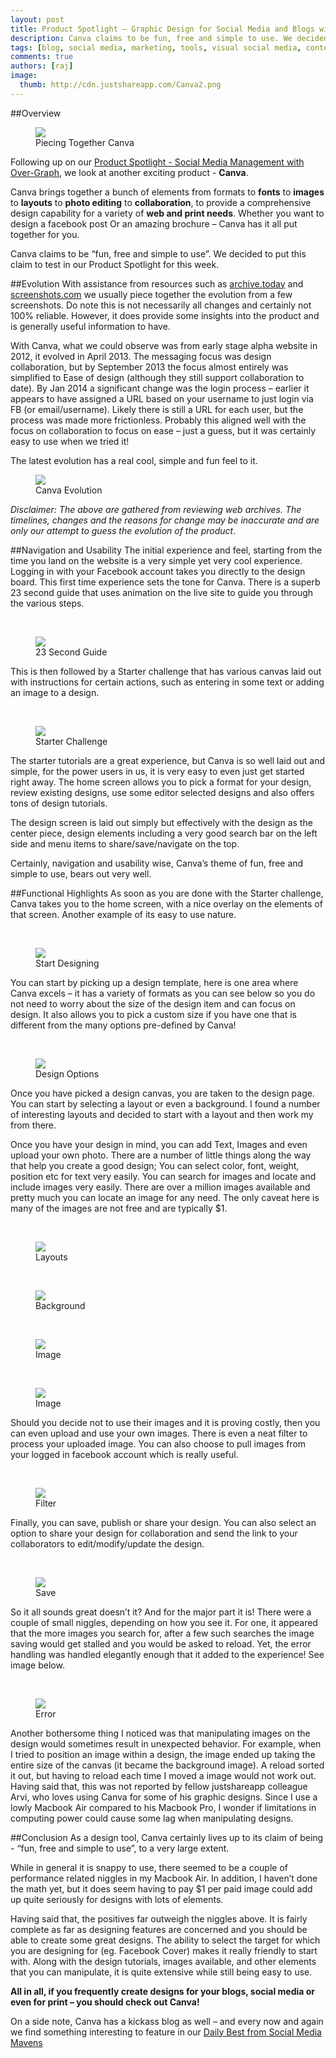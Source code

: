 ```yaml
---
layout: post
title: Product Spotlight – Graphic Design for Social Media and Blogs with Canva
description: Canva claims to be fun, free and simple to use. We decided to put this claim to test in our Product Spotlight for this week.
tags: [blog, social media, marketing, tools, visual social media, content marketing, social media management, SEO, Canva, visual, design, creative, social, free] 
comments: true
authors: [raj]
image:
  thumb: http://cdn.justshareapp.com/Canva2.png
---
```


##Overview
<br/>
<figure>
<img src="http://cdn.justshareapp.com/Canva2.png"/>
<figcaption>Piecing Together Canva</figcaption>
</figure>

Following up on our [Product Spotlight - Social Media Management with Over-Graph](http://blog.justshareapp.com/Over-Graph/), we look at another exciting product  - **Canva**.

Canva brings together a bunch of elements from formats to **fonts** to **images** to **layouts** to **photo editing** to **collaboration**, to provide a comprehensive design capability for a variety of **web and print needs**. Whether you want to design a facebook post Or an amazing brochure – Canva has it all put together for you.

Canva claims to be “fun, free and simple to use”. We decided to put this claim to test in our Product Spotlight for this week.

##Evolution
With assistance from resources such as [archive.today](http://archive.today) and [screenshots.com](http://www.screenshots.com) we usually piece together the evolution from a few screenshots. Do note this is not necessarily all changes and certainly not 100% reliable. However, it does provide some insights into the product and is generally useful information to have.

With Canva, what we could observe was from early stage alpha website in 2012, it evolved in April 2013. The messaging focus was design collaboration, but by September 2013 the focus almost entirely was simplified to Ease of design (although they still support collaboration to date). By Jan 2014 a significant change was the login process – earlier it appears to have assigned a URL based on your username to just login via FB (or email/username). Likely there is still a URL for each user, but the process was made more frictionless.  Probably this aligned well with the focus on collaboration to focus on ease – just a guess, but it was certainly easy to use when we tried it!
 
The latest evolution has a real cool, simple and fun feel to it. 
<br/>
<figure>
<img src="http://cdn.justshareapp.com/CanvaEvolution1.jpg"/>
<figcaption>Canva Evolution</figcaption>
</figure>

*Disclaimer: The above are gathered from reviewing web archives. The timelines, changes and the reasons for change may be inaccurate and are only our attempt to guess the evolution of the product*.

##Navigation and Usability
The initial experience and feel, starting from the time you land on the website is a very simple yet very cool experience.  Logging in with your Facebook account takes you directly to the design board. This first time experience sets the tone for Canva. There is a superb 23 second guide that uses animation on the live site to guide you through the various steps. 

<br/>
<figure>
<img src="http://cdn.justshareapp.com/CanvaStart1.jpg"/>
<figcaption>23 Second Guide</figcaption>
</figure>

This is then followed by a Starter challenge that has various canvas laid out with instructions for certain actions, such as entering in some text or adding an image to a design. 

<br/>
<figure>
<img src="http://cdn.justshareapp.com/CanvaStart3.jpg"/>
<figcaption>Starter Challenge</figcaption>
</figure>

The starter tutorials are a great experience, but Canva is so well laid out and simple, for the power users in us, it is very easy to even just get started right away. The home screen allows you to pick a format for your design, review existing designs, use some editor selected designs and also offers tons of design tutorials.

The design screen is laid out simply but effectively with the design as the center piece, design elements including a very good search bar on the left side and menu items to share/save/navigate on the top.

Certainly, navigation and usability wise, Canva’s theme of fun, free and simple to use, bears out very well.

##Functional Highlights
As soon as you are done with the Starter challenge, Canva takes you to the home screen, with a nice overlay on the elements of that screen. Another example of its easy to use nature. 

<br/>
<figure>
<img src="http://cdn.justshareapp.com/CanvaYourD.jpg"/>
<figcaption>Start Designing</figcaption>
</figure>

You can start by picking up a design template, here is one area where Canva excels – it has a variety of formats as you can see below so you do not need to worry about the size of the design item and can focus on design. It also allows you to pick a custom size if you have one that is different from the many options pre-defined by Canva!

<br/>
<figure>
<img src="http://cdn.justshareapp.com/CanvaDesignOptions.jpg"/>
<figcaption>Design Options </figcaption>
</figure>

Once you have picked a design canvas, you are taken to the design page.  You can start by selecting a layout or even a background. I found a number of interesting layouts and decided to start with a layout and then work my from there. 

Once you have your design in mind, you can add Text, Images and even upload your own photo. There are a number of little things along the way that help you create a good design; You can select color, font, weight, position etc for text very easily. You can search for images and locate and include images very easily. There are over a million images available and pretty much you can locate an image for any need. The only caveat here is many of the images are not free and are typically $1.  

<br/>
<figure>
<img src="http://cdn.justshareapp.com/CanvaCreateLayout.jpg"/>
<figcaption>Layouts </figcaption>
</figure>

<br/>
<figure>
<img src="http://cdn.justshareapp.com/CanvaCreateBG.png"/>
<figcaption>Background </figcaption>
</figure>

<br/>
<figure>
<img src="http://cdn.justshareapp.com/CanvaCreateImg.png"/>
<figcaption>Image </figcaption>
</figure>

<br/>
<figure>
<img src="http://cdn.justshareapp.com/CanvaCreateTxt.jpg"/>
<figcaption>Image </figcaption>
</figure>

Should you decide not to use their images and it is proving costly, then you can even upload and use your own images. There is even a neat filter to process your uploaded image. You can also choose to pull images from your logged in facebook account which is really useful.

<br/>
<figure>
<img src="http://cdn.justshareapp.com/CanvaPicFilter.png"/>
<figcaption>Filter </figcaption>
</figure>

Finally, you can save, publish or share your design. You can also select an option to share your design for collaboration and send the link to your collaborators to edit/modify/update the design. 

<br/>
<figure>
<img src="http://cdn.justshareapp.com/CanvaSave.png"/>
<figcaption>Save </figcaption>
</figure>

So it all sounds great doesn’t it? And for the major part it is! There were a couple of small niggles, depending on how you see it.  For one, it appeared that the more images you search for, after a few such searches the image saving would get stalled and you would be asked to reload. Yet, the error handling was handled elegantly enough that it added to the experience! See image below. 

<br/>
<figure>
<img src="http://cdn.justshareapp.com/CanvaErrorHandling.png"/>
<figcaption>Error </figcaption>
</figure>

Another bothersome thing I noticed was that manipulating images on the design would sometimes result in unexpected behavior. For example, when I tried to position an image within a design, the image ended up taking the entire size of the canvas (it became the background image). A reload sorted it out, but having to reload each time I moved a image would not work out.  Having said that, this was not reported by fellow justshareapp colleague Arvi, who loves using Canva for some of his graphic designs. Since I use a lowly Macbook Air compared to his Macbook Pro, I wonder if limitations in computing power could cause some lag when manipulating designs.

##Conclusion
As a design tool, Canva certainly lives up to its claim of being - “fun, free and simple to use”, to a very large extent.

While in general it is snappy to use, there seemed to be a couple of performance related niggles in my Macbook Air. In addition, I haven’t done the math yet, but it does seem having to pay $1 per paid image could add up quite seriously for designs with lots of elements. 

Having said that, the positives far outweigh the niggles above. It is fairly complete as far as designing features are concerned and you should be able to create some great designs. The ability to select the target for which you are designing for (eg. Facebook Cover) makes it really friendly to start with. Along with the design tutorials, images available, and other elements that you can manipulate, it is quite extensive while still being easy to use.

**All in all, if you frequently create designs for your blogs, social media or even for print – you should check out Canva!**

On a side note, Canva has a kickass blog as well – and every now and again we find something interesting to feature in our [Daily Best from Social Media Mavens]( http://blog.justshareapp.com/daily-best-social-media-maven-posts/)
